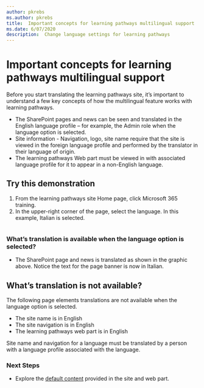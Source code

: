 ```yaml
---
author: pkrebs
ms.author: pkrebs
title:  Important concepts for learning pathways multilingual support 
ms.date: 6/07/2020
description:  Change language settings for learning pathways
---
```


# Important concepts for learning pathways multilingual support 
Before you start translating the learning pathways site, it’s important to understand a few key concepts of how the multilingual feature works with learning pathways. 
- The SharePoint pages and news can be seen and translated in the English language profile – for example, the Admin role when the language option is selected. 
- Site information - Navigation, logo, site name require that the site is viewed in the foreign language profile and performed by the translator in their language of origin.
- The learning pathways Web part must be viewed in with associated language profile for it to appear in a non-English language.

## Try this demonstration
1. From the learning pathways site Home page, click Microsoft 365 training.
2. In the upper-right corner of the page, select the language. In this example, Italian is selected.

<image goes here> 

### What’s translation is available when the language option is selected?
- The SharePoint page and news is translated as shown in the graphic above. Notice the text for the page banner is now in Italian.

## What’s translation is not available?
The following page elements translations are not available when the language option is selected. 

- The site name is in English
- The site navigation is in English
- The learning pathways web part is in English

Site name and navigation for a language must be translated by a person with a language profile associated with the language.

### Next Steps
- Explore the [default content](custom_exploresite.md) provided in the site and web part.
